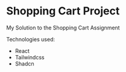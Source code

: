 # Shopping Cart Project

My Solution to the Shopping Cart Assignment

Technologies used:
- React
- Tailwindcss
- Shadcn
